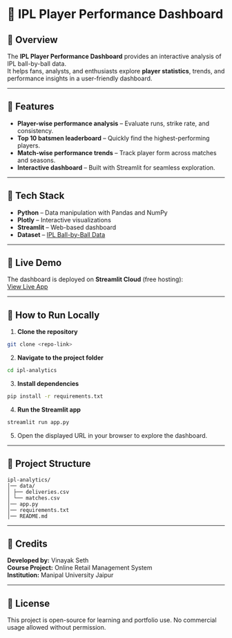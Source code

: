 # 🏏 IPL Player Performance Dashboard

## 📌 Overview

The **IPL Player Performance Dashboard** provides an interactive analysis of IPL ball-by-ball data.  
It helps fans, analysts, and enthusiasts explore **player statistics**, trends, and performance insights in a user-friendly dashboard.

---

## 🚀 Features

- **Player-wise performance analysis** – Evaluate runs, strike rate, and consistency.
- **Top 10 batsmen leaderboard** – Quickly find the highest-performing players.
- **Match-wise performance trends** – Track player form across matches and seasons.
- **Interactive dashboard** – Built with Streamlit for seamless exploration.
---

## 📂 Tech Stack

- **Python** – Data manipulation with Pandas and NumPy
- **Plotly** – Interactive visualizations
- **Streamlit** – Web-based dashboard
- **Dataset** – [IPL Ball-by-Ball Data](https://www.kaggle.com/datasets/ramjidoolla/ipl-data-set)

---

## 🔗 Live Demo

The dashboard is deployed on **Streamlit Cloud** (free hosting):  
[View Live App](https://ipl-analytics-cmbs2fueceq2r2lbyp5dzj.streamlit.app/)

---

## 📜 How to Run Locally

1. **Clone the repository**

```bash
git clone <repo-link>
```

2. **Navigate to the project folder**

```bash
cd ipl-analytics
```

3. **Install dependencies**

```bash
pip install -r requirements.txt
```

4. **Run the Streamlit app**

```bash
streamlit run app.py
```

5. Open the displayed URL in your browser to explore the dashboard.

---

## 📂 Project Structure

```
ipl-analytics/
│── data/
│ ├── deliveries.csv
│ └── matches.csv
│── app.py
│── requirements.txt
│── README.md
```

---

## 🤝 Credits

**Developed by:** Vinayak Seth  
**Course Project:** Online Retail Management System  
**Institution:** Manipal University Jaipur

---

## 📝 License

This project is open-source for learning and portfolio use. No commercial usage allowed without permission.

